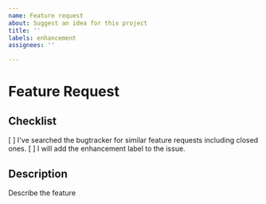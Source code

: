 ```yaml
---
name: Feature request
about: Suggest an idea for this project
title: ''
labels: enhancement
assignees: ''

---
```


# Feature Request

## Checklist

[ ] I've searched the bugtracker for similar feature requests including closed ones.
[ ] I will add the enhancement label to the issue.

## Description

Describe the feature
